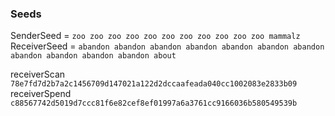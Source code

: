 
### Seeds
SenderSeed = `zoo zoo zoo zoo zoo zoo zoo zoo zoo zoo zoo mammalz` <br>
ReceiverSeed = `abandon abandon abandon abandon abandon abandon abandon abandon abandon abandon abandon about`

receiverScan  `78e7fd7d2b7a2c1456709d147021a122d2dccaafeada040cc1002083e2833b09` <br>
receiverSpend `c88567742d5019d7ccc81f6e82cef8ef01997a6a3761cc9166036b580549539b`